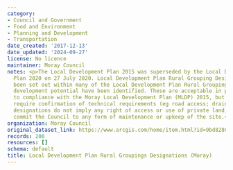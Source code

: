 ```yaml
---
category:
- Council and Government
- Food and Environment
- Planning and Development
- Transportation
date_created: '2017-12-13'
date_updated: '2024-09-27'
license: No licence
maintainer: Moray Council
notes: <p>The Local Development Plan 2015 was superseded by the Local Development
  Plan 2020 on 27 July 2020. Local Development Plan Rural Grouping Designations have
  been set out within many of the Local Development Plan Rural Groupings. Sites with
  development potential have been identified. These are acceptable in principle subject
  to compliance with the Moray Local Development Plan (MLDP) 2015, but will still
  require confirmation of technical requirements (eg road access; drainage).These
  designations do not imply any right of access or use of private land, nor do they
  commit the Council to any form of maintenance or upkeep of the site.</p>
organization: Moray Council
original_dataset_link: https://www.arcgis.com/home/item.html?id=9bd82804a7d34a7aa8960f4947b15211
records: 200
resources: []
schema: default
title: Local Development Plan Rural Groupings Designations (Moray)
---
```

